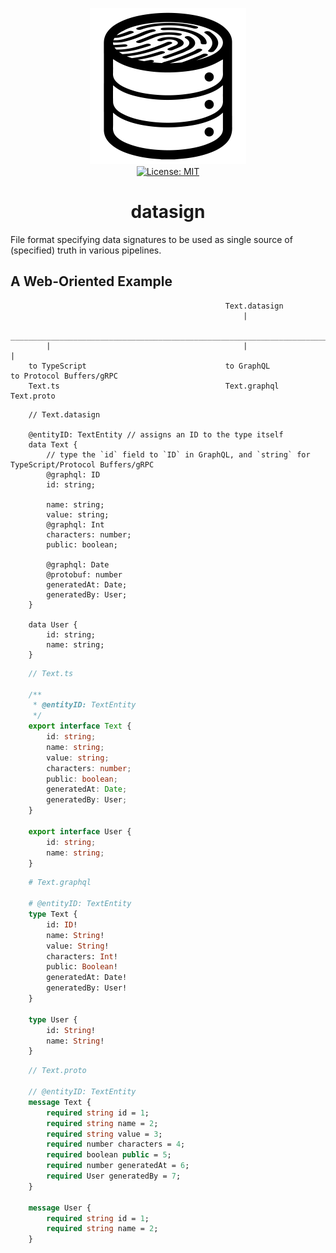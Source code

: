 <p align="center">
    <img src="https://raw.githubusercontent.com/plurid/datasign/master/about/identity/datasign-logo-black.png" height="250px">
    <br />
    <a target="_blank" href="https://github.com/plurid/datasign/blob/master/LICENSE">
        <img src="https://img.shields.io/badge/license-MIT-blue.svg?colorB=1380C3&style=for-the-badge" alt="License: MIT">
    </a>
</p>



<h1 align="center">
    datasign
</h1>


File format specifying data signatures to be used as single source of (specified) truth in various pipelines.


## A Web-Oriented Example

```
                                                Text.datasign
                                                    |
        _____________________________________________________________________________________
        |                                           |                                       |
    to TypeScript                               to GraphQL                              to Protocol Buffers/gRPC
    Text.ts                                     Text.graphql                            Text.proto
```


```
    // Text.datasign

    @entityID: TextEntity // assigns an ID to the type itself
    data Text {
        // type the `id` field to `ID` in GraphQL, and `string` for TypeScript/Protocol Buffers/gRPC
        @graphql: ID
        id: string;

        name: string;
        value: string;
        @graphql: Int
        characters: number;
        public: boolean;

        @graphql: Date
        @protobuf: number
        generatedAt: Date;
        generatedBy: User;
    }

    data User {
        id: string;
        name: string;
    }
```


``` typescript
    // Text.ts

    /**
     * @entityID: TextEntity
     */
    export interface Text {
        id: string;
        name: string;
        value: string;
        characters: number;
        public: boolean;
        generatedAt: Date;
        generatedBy: User;
    }

    export interface User {
        id: string;
        name: string;
    }
```


``` graphql
    # Text.graphql

    # @entityID: TextEntity
    type Text {
        id: ID!
        name: String!
        value: String!
        characters: Int!
        public: Boolean!
        generatedAt: Date!
        generatedBy: User!
    }

    type User {
        id: String!
        name: String!
    }
```


``` protobuf
    // Text.proto

    // @entityID: TextEntity
    message Text {
        required string id = 1;
        required string name = 2;
        required string value = 3;
        required number characters = 4;
        required boolean public = 5;
        required number generatedAt = 6;
        required User generatedBy = 7;
    }

    message User {
        required string id = 1;
        required string name = 2;
    }
```
